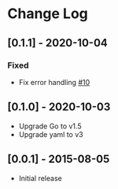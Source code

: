 # Change Log

## [0.1.1] - 2020-10-04

### Fixed

* Fix error handling [#10](https://github.com/yuya-takeyama/json2yaml/pull/10)

## [0.1.0] - 2020-10-03

* Upgrade Go to v1.5
* Upgrade yaml to v3

## [0.0.1] - 2015-08-05

* Initial release
